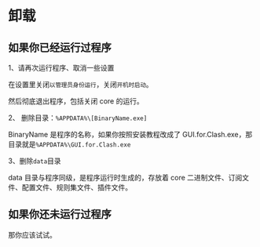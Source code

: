 # 卸载

## 如果你已经运行过程序

1、请再次运行程序、取消一些设置

在设置里关闭`以管理员身份运行`，关闭`开机时启动`。

然后彻底退出程序，包括关闭 core 的运行。

2、 删除目录：`%APPDATA%\[BinaryName.exe]`

BinaryName 是程序的名称，如果你按照安装教程改成了 GUI.for.Clash.exe，那目录就是`%APPDATA%\GUI.for.Clash.exe`

3、删除`data`目录

data 目录与程序同级，是程序运行时生成的，存放着 core 二进制文件、订阅文件、配置文件、规则集文件、插件文件。

## 如果你还未运行过程序

那你应该试试。
